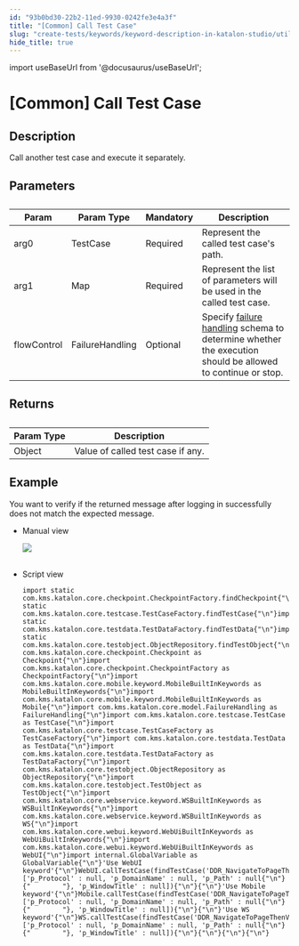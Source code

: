 ```yaml
---
id: "93b0bd30-22b2-11ed-9930-0242fe3e4a3f"
title: "[Common] Call Test Case"
slug: "create-tests/keywords/keyword-description-in-katalon-studio/utilities-keywords/common-call-test-case"
hide_title: true
---
```

import useBaseUrl from '@docusaurus/useBaseUrl';


# <a id="id_0" class="anchor_top_offset"/><a id="ariaid-title1" class="anchor_top_offset"/>[Common] Call Test Case


## <a id="id_0__id_1" class="anchor_top_offset"/>Description  

              
<p xmlns="http://www.w3.org/1999/xhtml" className="p">Call another test case and execute it separately.</p> 
      

## <a id="id_0__id_2" class="anchor_top_offset"/>Parameters  

              
<table xmlns="http://www.w3.org/1999/xhtml" className="table anchor_top_offset" id="id_0__f5d2e377-0b7a-4b77-8502-3338419a32a5"><caption /><thead className="thead"><tr className><th className="entry anchor_top_offset" id="id_0__f5d2e377-0b7a-4b77-8502-3338419a32a5__entry__1">Param</th><th className="entry anchor_top_offset" id="id_0__f5d2e377-0b7a-4b77-8502-3338419a32a5__entry__2">Param Type</th><th className="entry anchor_top_offset" id="id_0__f5d2e377-0b7a-4b77-8502-3338419a32a5__entry__3">Mandatory</th><th className="entry anchor_top_offset" id="id_0__f5d2e377-0b7a-4b77-8502-3338419a32a5__entry__4">Description</th></tr></thead><tbody className="tbody"><tr className><td className="entry" headers="id_0__f5d2e377-0b7a-4b77-8502-3338419a32a5__entry__1 id_0__f5d2e377-0b7a-4b77-8502-3338419a32a5__entry__2 id_0__f5d2e377-0b7a-4b77-8502-3338419a32a5__entry__3 id_0__f5d2e377-0b7a-4b77-8502-3338419a32a5__entry__4 ">arg0</td><td className="entry" headers="id_0__f5d2e377-0b7a-4b77-8502-3338419a32a5__entry__1 id_0__f5d2e377-0b7a-4b77-8502-3338419a32a5__entry__2 id_0__f5d2e377-0b7a-4b77-8502-3338419a32a5__entry__3 id_0__f5d2e377-0b7a-4b77-8502-3338419a32a5__entry__4 ">TestCase</td><td className="entry" headers="id_0__f5d2e377-0b7a-4b77-8502-3338419a32a5__entry__1 id_0__f5d2e377-0b7a-4b77-8502-3338419a32a5__entry__2 id_0__f5d2e377-0b7a-4b77-8502-3338419a32a5__entry__3 id_0__f5d2e377-0b7a-4b77-8502-3338419a32a5__entry__4 ">Required</td><td className="entry" headers="id_0__f5d2e377-0b7a-4b77-8502-3338419a32a5__entry__1 id_0__f5d2e377-0b7a-4b77-8502-3338419a32a5__entry__2 id_0__f5d2e377-0b7a-4b77-8502-3338419a32a5__entry__3 id_0__f5d2e377-0b7a-4b77-8502-3338419a32a5__entry__4 ">Represent the called test case's path.</td></tr><tr className><td className="entry" headers="id_0__f5d2e377-0b7a-4b77-8502-3338419a32a5__entry__1 id_0__f5d2e377-0b7a-4b77-8502-3338419a32a5__entry__2 id_0__f5d2e377-0b7a-4b77-8502-3338419a32a5__entry__3 id_0__f5d2e377-0b7a-4b77-8502-3338419a32a5__entry__4 ">arg1</td><td className="entry" headers="id_0__f5d2e377-0b7a-4b77-8502-3338419a32a5__entry__1 id_0__f5d2e377-0b7a-4b77-8502-3338419a32a5__entry__2 id_0__f5d2e377-0b7a-4b77-8502-3338419a32a5__entry__3 id_0__f5d2e377-0b7a-4b77-8502-3338419a32a5__entry__4 ">Map       </td><td className="entry" headers="id_0__f5d2e377-0b7a-4b77-8502-3338419a32a5__entry__1 id_0__f5d2e377-0b7a-4b77-8502-3338419a32a5__entry__2 id_0__f5d2e377-0b7a-4b77-8502-3338419a32a5__entry__3 id_0__f5d2e377-0b7a-4b77-8502-3338419a32a5__entry__4 ">Required</td><td className="entry" headers="id_0__f5d2e377-0b7a-4b77-8502-3338419a32a5__entry__1 id_0__f5d2e377-0b7a-4b77-8502-3338419a32a5__entry__2 id_0__f5d2e377-0b7a-4b77-8502-3338419a32a5__entry__3 id_0__f5d2e377-0b7a-4b77-8502-3338419a32a5__entry__4 ">Represent the list of parameters will be used in the called         test case.</td></tr><tr className><td className="entry" headers="id_0__f5d2e377-0b7a-4b77-8502-3338419a32a5__entry__1 id_0__f5d2e377-0b7a-4b77-8502-3338419a32a5__entry__2 id_0__f5d2e377-0b7a-4b77-8502-3338419a32a5__entry__3 id_0__f5d2e377-0b7a-4b77-8502-3338419a32a5__entry__4 ">flowControl</td><td className="entry" headers="id_0__f5d2e377-0b7a-4b77-8502-3338419a32a5__entry__1 id_0__f5d2e377-0b7a-4b77-8502-3338419a32a5__entry__2 id_0__f5d2e377-0b7a-4b77-8502-3338419a32a5__entry__3 id_0__f5d2e377-0b7a-4b77-8502-3338419a32a5__entry__4 ">FailureHandling</td><td className="entry" headers="id_0__f5d2e377-0b7a-4b77-8502-3338419a32a5__entry__1 id_0__f5d2e377-0b7a-4b77-8502-3338419a32a5__entry__2 id_0__f5d2e377-0b7a-4b77-8502-3338419a32a5__entry__3 id_0__f5d2e377-0b7a-4b77-8502-3338419a32a5__entry__4 ">Optional</td><td className="entry" headers="id_0__f5d2e377-0b7a-4b77-8502-3338419a32a5__entry__1 id_0__f5d2e377-0b7a-4b77-8502-3338419a32a5__entry__2 id_0__f5d2e377-0b7a-4b77-8502-3338419a32a5__entry__3 id_0__f5d2e377-0b7a-4b77-8502-3338419a32a5__entry__4 ">Specify <a className="xref" href="/docs/maintain/configure-failure-handling-settings-in-katalon-studio">failure handling</a> schema to         determine whether the execution should be allowed to continue or         stop.</td></tr></tbody></table> 
      

## <a id="id_0__id_3" class="anchor_top_offset"/>Returns

              
<table xmlns="http://www.w3.org/1999/xhtml" className="table anchor_top_offset" id="id_0__2ed1510e-96a2-4b0d-95f6-56e993d41d86"><caption /><thead className="thead"><tr className><th className="entry anchor_top_offset" id="id_0__2ed1510e-96a2-4b0d-95f6-56e993d41d86__entry__1">Param Type</th><th className="entry anchor_top_offset" id="id_0__2ed1510e-96a2-4b0d-95f6-56e993d41d86__entry__2">Description</th></tr></thead><tbody className="tbody"><tr className><td className="entry" headers="id_0__2ed1510e-96a2-4b0d-95f6-56e993d41d86__entry__1 id_0__2ed1510e-96a2-4b0d-95f6-56e993d41d86__entry__2 ">Object</td><td className="entry" headers="id_0__2ed1510e-96a2-4b0d-95f6-56e993d41d86__entry__1 id_0__2ed1510e-96a2-4b0d-95f6-56e993d41d86__entry__2 ">Value of called test case if any.</td></tr></tbody></table> 
      

## <a id="id_0__id_4" class="anchor_top_offset"/>Example 

              
<p xmlns="http://www.w3.org/1999/xhtml" className="p">You want to verify if the returned message after logging in   successfully does not match the expected message.</p> 
      
<ul xmlns="http://www.w3.org/1999/xhtml" className="ul"><li className="li">     <p className="p">Manual view</p>     <p className="p">       <img className="image" src={useBaseUrl("https://github.com/katalon-studio/docs-images/raw/master/katalon-studio/docs/common-call-test-case/image2017-3-3-173A493A2.png")} /><br /><br />     </p>   </li><li className="li">     <p className="p">Script view </p>     <pre className="pre codeblock"><code>import static com.kms.katalon.core.checkpoint.CheckpointFactory.findCheckpoint{"\n"}import static com.kms.katalon.core.testcase.TestCaseFactory.findTestCase{"\n"}import static com.kms.katalon.core.testdata.TestDataFactory.findTestData{"\n"}import static com.kms.katalon.core.testobject.ObjectRepository.findTestObject{"\n"}import com.kms.katalon.core.checkpoint.Checkpoint as Checkpoint{"\n"}import com.kms.katalon.core.checkpoint.CheckpointFactory as CheckpointFactory{"\n"}import com.kms.katalon.core.mobile.keyword.MobileBuiltInKeywords as MobileBuiltInKeywords{"\n"}import com.kms.katalon.core.mobile.keyword.MobileBuiltInKeywords as Mobile{"\n"}import com.kms.katalon.core.model.FailureHandling as FailureHandling{"\n"}import com.kms.katalon.core.testcase.TestCase as TestCase{"\n"}import com.kms.katalon.core.testcase.TestCaseFactory as TestCaseFactory{"\n"}import com.kms.katalon.core.testdata.TestData as TestData{"\n"}import com.kms.katalon.core.testdata.TestDataFactory as TestDataFactory{"\n"}import com.kms.katalon.core.testobject.ObjectRepository as ObjectRepository{"\n"}import com.kms.katalon.core.testobject.TestObject as TestObject{"\n"}import com.kms.katalon.core.webservice.keyword.WSBuiltInKeywords as WSBuiltInKeywords{"\n"}import com.kms.katalon.core.webservice.keyword.WSBuiltInKeywords as WS{"\n"}import com.kms.katalon.core.webui.keyword.WebUiBuiltInKeywords as WebUiBuiltInKeywords{"\n"}import com.kms.katalon.core.webui.keyword.WebUiBuiltInKeywords as WebUI{"\n"}import internal.GlobalVariable as GlobalVariable{"\n"}'Use WebUI keyword'{"\n"}WebUI.callTestCase(findTestCase('DDR_NavigateToPageThenVerifyPageTitle'), ['p_Protocol' : null, 'p_DomainName' : null, 'p_Path' : null{"\n"}{"        "}, 'p_WindowTitle' : null]){"\n"}{"\n"}'Use Mobile keyword'{"\n"}Mobile.callTestCase(findTestCase('DDR_NavigateToPageThenVerifyPageTitle'), ['p_Protocol' : null, 'p_DomainName' : null, 'p_Path' : null{"\n"}{"        "}, 'p_WindowTitle' : null]){"\n"}{"\n"}'Use WS keyword'{"\n"}WS.callTestCase(findTestCase('DDR_NavigateToPageThenVerifyPageTitle'), ['p_Protocol' : null, 'p_DomainName' : null, 'p_Path' : null{"\n"}{"        "}, 'p_WindowTitle' : null]){"\n"}{"\n"}{"\n"}{"\n"}</code></pre>   </li></ul> 
      
